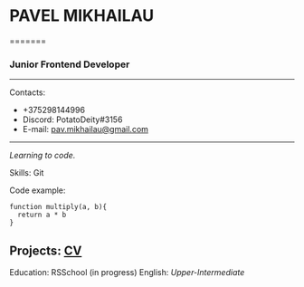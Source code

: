 # PAVEL MIKHAILAU
=======
### Junior Frontend Developer

--- 
Contacts:
- +375298144996 
- Discord: PotatoDeity#3156
- E-mail: pav.mikhailau@gmail.com

-----------

*Learning to code.*

Skills: Git

Code example:
```
function multiply(a, b){
  return a * b
}
```
Projects: [CV](https://github.com/pavel-mikhailau/rsschool-cv) 
-----------
Education: RSSchool (in progress)
English: *Upper-Intermediate*